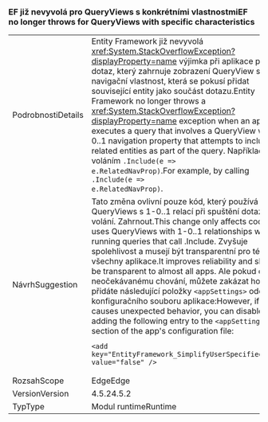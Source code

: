 ### <a name="ef-no-longer-throws-for-queryviews-with-specific-characteristics"></a><span data-ttu-id="846f4-101">EF již nevyvolá pro QueryViews s konkrétními vlastnostmi</span><span class="sxs-lookup"><span data-stu-id="846f4-101">EF no longer throws for QueryViews with specific characteristics</span></span>

|   |   |
|---|---|
|<span data-ttu-id="846f4-102">Podrobnosti</span><span class="sxs-lookup"><span data-stu-id="846f4-102">Details</span></span>|<span data-ttu-id="846f4-103">Entity Framework již nevyvolá <xref:System.StackOverflowException?displayProperty=name> výjimka při aplikace provede dotaz, který zahrnuje zobrazení QueryView s 0..1 navigační vlastnost, která se pokusí přidat související entity jako součást dotazu.</span><span class="sxs-lookup"><span data-stu-id="846f4-103">Entity Framework no longer throws a <xref:System.StackOverflowException?displayProperty=name> exception when an app executes a query that involves a QueryView with a 0..1 navigation property that attempts to include the related entities as part of the query.</span></span> <span data-ttu-id="846f4-104">Například voláním <code>.Include(e =&gt; e.RelatedNavProp)</code>.</span><span class="sxs-lookup"><span data-stu-id="846f4-104">For example, by calling <code>.Include(e =&gt; e.RelatedNavProp)</code>.</span></span>|
|<span data-ttu-id="846f4-105">Návrh</span><span class="sxs-lookup"><span data-stu-id="846f4-105">Suggestion</span></span>|<span data-ttu-id="846f4-106">Tato změna ovlivní pouze kód, který používá QueryViews s 1-0..1 relací při spuštění dotazů toto volání. Zahrnout.</span><span class="sxs-lookup"><span data-stu-id="846f4-106">This change only affects code that uses QueryViews with 1-0..1 relationships when running queries that call .Include.</span></span> <span data-ttu-id="846f4-107">Zvyšuje spolehlivost a musejí být transparentní pro téměř všechny aplikace.</span><span class="sxs-lookup"><span data-stu-id="846f4-107">It improves reliability and should be transparent to almost all apps.</span></span> <span data-ttu-id="846f4-108">Ale pokud dojde k neočekávanému chování, můžete zakázat ho tak, že přidáte následující položky <code>&lt;appSettings&gt;</code> oddílu konfiguračního souboru aplikace:</span><span class="sxs-lookup"><span data-stu-id="846f4-108">However, if it causes unexpected behavior, you can disable it by adding the following entry to the <code>&lt;appSettings&gt;</code> section of the app's configuration file:</span></span><pre><code class="lang-xml">&lt;add key=&quot;EntityFramework_SimplifyUserSpecifiedViews&quot; value=&quot;false&quot; /&gt;&#13;&#10;</code></pre>|
|<span data-ttu-id="846f4-109">Rozsah</span><span class="sxs-lookup"><span data-stu-id="846f4-109">Scope</span></span>|<span data-ttu-id="846f4-110">Edge</span><span class="sxs-lookup"><span data-stu-id="846f4-110">Edge</span></span>|
|<span data-ttu-id="846f4-111">Version</span><span class="sxs-lookup"><span data-stu-id="846f4-111">Version</span></span>|<span data-ttu-id="846f4-112">4.5.2</span><span class="sxs-lookup"><span data-stu-id="846f4-112">4.5.2</span></span>|
|<span data-ttu-id="846f4-113">Typ</span><span class="sxs-lookup"><span data-stu-id="846f4-113">Type</span></span>|<span data-ttu-id="846f4-114">Modul runtime</span><span class="sxs-lookup"><span data-stu-id="846f4-114">Runtime</span></span>|

